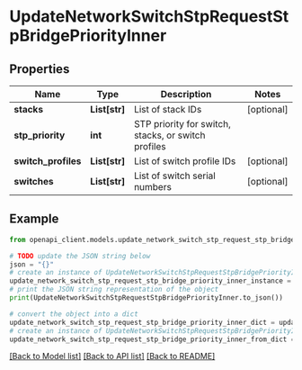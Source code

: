 # UpdateNetworkSwitchStpRequestStpBridgePriorityInner


## Properties

Name | Type | Description | Notes
------------ | ------------- | ------------- | -------------
**stacks** | **List[str]** | List of stack IDs | [optional] 
**stp_priority** | **int** | STP priority for switch, stacks, or switch profiles | 
**switch_profiles** | **List[str]** | List of switch profile IDs | [optional] 
**switches** | **List[str]** | List of switch serial numbers | [optional] 

## Example

```python
from openapi_client.models.update_network_switch_stp_request_stp_bridge_priority_inner import UpdateNetworkSwitchStpRequestStpBridgePriorityInner

# TODO update the JSON string below
json = "{}"
# create an instance of UpdateNetworkSwitchStpRequestStpBridgePriorityInner from a JSON string
update_network_switch_stp_request_stp_bridge_priority_inner_instance = UpdateNetworkSwitchStpRequestStpBridgePriorityInner.from_json(json)
# print the JSON string representation of the object
print(UpdateNetworkSwitchStpRequestStpBridgePriorityInner.to_json())

# convert the object into a dict
update_network_switch_stp_request_stp_bridge_priority_inner_dict = update_network_switch_stp_request_stp_bridge_priority_inner_instance.to_dict()
# create an instance of UpdateNetworkSwitchStpRequestStpBridgePriorityInner from a dict
update_network_switch_stp_request_stp_bridge_priority_inner_from_dict = UpdateNetworkSwitchStpRequestStpBridgePriorityInner.from_dict(update_network_switch_stp_request_stp_bridge_priority_inner_dict)
```
[[Back to Model list]](../README.md#documentation-for-models) [[Back to API list]](../README.md#documentation-for-api-endpoints) [[Back to README]](../README.md)


